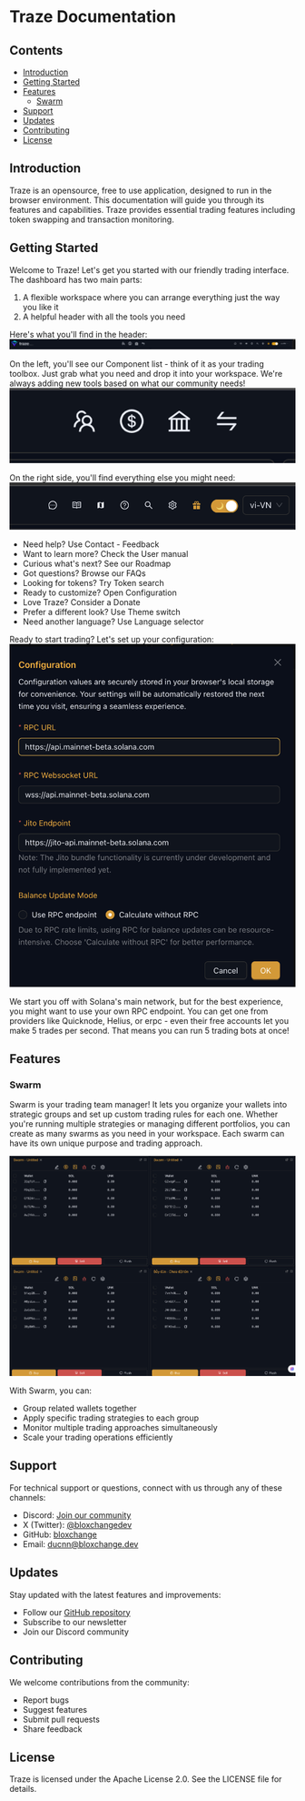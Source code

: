 # Traze Documentation

## Contents
- [Introduction](#introduction)
- [Getting Started](#getting-started)
- [Features](#features)
  - [Swarm](#swarm)
- [Support](#support)
- [Updates](#updates)
- [Contributing](#contributing)
- [License](#license)

## Introduction
Traze is an opensource, free to use application, designed to run in the browser environment. This documentation will guide you through its features and capabilities. Traze provides essential trading features including token swapping and transaction monitoring.

## Getting Started

Welcome to Traze! Let's get you started with our friendly trading interface. The dashboard has two main parts:

1. A flexible workspace where you can arrange everything just the way you like it
2. A helpful header with all the tools you need

Here's what you'll find in the header: ![Header components](images/header_cap.png)

On the left, you'll see our Component list - think of it as your trading toolbox. Just grab what you need and drop it into your workspace. We're always adding new tools based on what our community needs! ![Component list](images/component_list_cap.png)

On the right side, you'll find everything else you might need: ![Navigation items](images/navigation_cap.png)
- Need help? Use Contact - Feedback
- Want to learn more? Check the User manual
- Curious what's next? See our Roadmap
- Got questions? Browse our FAQs
- Looking for tokens? Try Token search
- Ready to customize? Open Configuration
- Love Traze? Consider a Donate
- Prefer a different look? Use Theme switch
- Need another language? Use Language selector

Ready to start trading? Let's set up your configuration: ![Configuration](images/config_cap.png)

We start you off with Solana's main network, but for the best experience, you might want to use your own RPC endpoint. You can get one from providers like Quicknode, Helius, or erpc - even their free accounts let you make 5 trades per second. That means you can run 5 trading bots at once!

## Features

### Swarm
Swarm is your trading team manager! It lets you organize your wallets into strategic groups and set up custom trading rules for each one. Whether you're running multiple strategies or managing different portfolios, you can create as many swarms as you need in your workspace. Each swarm can have its own unique purpose and trading approach.

![Swarm Management](images/swarms_cap.png)

With Swarm, you can:
- Group related wallets together
- Apply specific trading strategies to each group
- Monitor multiple trading approaches simultaneously
- Scale your trading operations efficiently

## Support

For technical support or questions, connect with us through any of these channels:
- Discord: [Join our community](https://discord.gg/fVM6pd3Z)
- X (Twitter): [@bloxchangedev](https://x.com/bloxchangedev)
- GitHub: [bloxchange](https://github.com/bloxchange)
- Email: ducnn@bloxchange.dev

## Updates

Stay updated with the latest features and improvements:
- Follow our [GitHub repository](https://github.com/bloxchange/traze)
- Subscribe to our newsletter
- Join our Discord community

## Contributing

We welcome contributions from the community:
- Report bugs
- Suggest features
- Submit pull requests
- Share feedback

## License

Traze is licensed under the Apache License 2.0. See the LICENSE file for details.